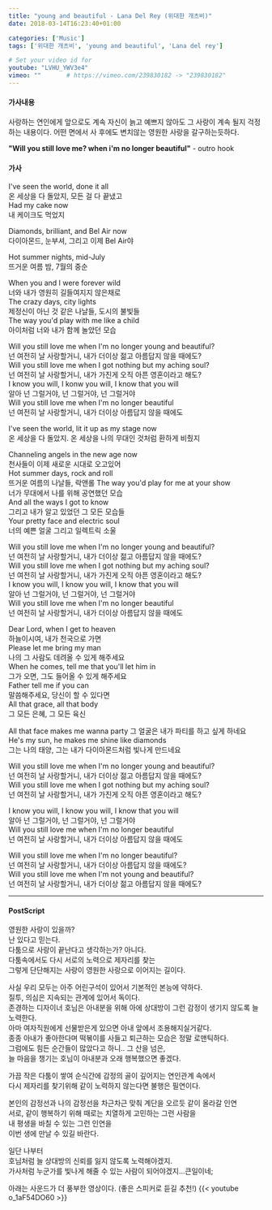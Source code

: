 ```yaml
---
title: "young and beautiful - Lana Del Rey (위대한 개츠비)"
date: 2018-03-14T16:23:40+01:00

categories: ['Music']
tags: ['위대한 개츠비', 'young and beautiful', 'Lana del rey']

# Set your video id for
youtube: "LVHU_YWV3e4"
vimeo: ""       # https://vimeo.com/239830182 -> "239830182"
---
```


#### 가사내용

사랑하는 연인에게 앞으로도 계속 자신이 늙고 예쁘지 않아도 그 사랑이 계속 될지 걱정하는 내용이다. 어떤 면에서 사 후에도 변치않는 영원한 사랑을 갈구하는듯하다.

**"Will you still love me? when i'm no longer beautiful"** - outro hook

#### 가사
I've seen the world, done it all  
온 세상을 다 돌았지, 모든 걸 다 끝냈고  
Had my cake now  
내 케이크도 먹었지

Diamonds, brilliant, and Bel Air now  
다이아몬드, 눈부셔, 그리고 이제 Bel Air야  

Hot summer nights, mid-July  
뜨거운 여름 밤, 7월의 중순  

When you and I were forever wild  
너와 내가 영원히 길들여지지 않은채로  
The crazy days, city lights  
제정신이 아닌 것 같은 나날들, 도시의 불빛들  
The way you'd play with me like a child  
아이처럼 너와 내가 함께 놀았던 모습  

Will you still love me when I'm no longer young and beautiful?  
넌 여전히 날 사랑할거니, 내가 더이상 젊고 아름답지 않을 때에도?  
Will you still love me when I got nothing but my aching soul?  
넌 여전히 날 사랑할거니, 내가 가진게 오직 아픈 영혼이라고 해도?  
I know you will, I konw you will, I know that you will  
알아 넌 그럴거야, 넌 그럴거야, 넌 그럴거야  
Will you still love me when I'm no longer beautiful  
넌 여전히 날 사랑할거니, 내가 더이상 아름답지 않을 때에도  


I've seen the world, lit it up as my stage now  
온 세상을 다 돌았지. 온 세상을 나의 무대인 것처럼 환하게 비췄지  

Channeling angels in the new age now  
천사들이 이제 새로운 시대로 오고있어  
Hot summer days, rock and roll  
뜨거운 여름의 나날들, 락앤롤
The way you'd play for me at your show  
너가 무대에서 나를 위해 공연했던 모습  
And all the ways I got to know  
그리고 내가 알고 있었던 그 모든 모습들  
Your pretty face and electric soul  
너의 예쁜 얼굴 그리고 일렉트릭 소울  

Will you still love me when I'm no longer young and beautiful?  
넌 여전히 날 사랑할거니, 내가 더이상 젊고 아름답지 않을 때에도?  
Will you still love me when I got nothing but my aching soul?  
넌 여전히 날 사랑할거니, 내가 가진게 오직 아픈 영혼이라고 해도?  
I know you will, I know you will, I know that you will  
알아 넌 그럴거야, 넌 그럴거야, 넌 그럴거야  
Will you still love me when I'm no longer beautiful  
넌 여전히 날 사랑할거니, 내가 더이상 아름답지 않을 때에도  


Dear Lord, when I get to heaven  
하늘이시여, 내가 천국으로 가면  
Please let me bring my man  
나의 그 사람도 데려올 수 있게 해주세요  
When he comes, tell me that you'll let him in  
그가 오면, 그도 들어올 수 있게 해주세요  
Father tell me if you can  
말씀해주세요, 당신이 할 수 있다면  
All that grace, all that body  
그 모든 은혜, 그 모든 육신

All that face makes me wanna party
그 얼굴은 내가 파티를 하고 싶게 하네요  
He's my sun, he makes me shine like diamonds  
그는 나의 태양, 그는 내가 다이아몬드처럼 빛나게 만드네요  

Will you still love me when I'm no longer young and beautiful?  
넌 여전히 날 사랑할거니, 내가 더이상 젊고 아름답지 않을 때에도?  
Will you still love me when I got nothing but my aching soul?  
넌 여전히 날 사랑할거니, 내가 가진게 오직 아픈 영혼이라고 해도?  

I know you will, I know you will, I know that you will  
알아 넌 그럴거야, 넌 그럴거야, 넌 그럴거야  
Will you still love me when I'm no longer beautiful  
넌 여전히 날 사랑할거니, 내가 더이상 아름답지 않을 때에도  

Will you still love me when I'm no longer beautiful?  
넌 여전히 날 사랑할거니, 내가 더이상 아름답지 않을 때에도?  
Will you still love me when I'm not young and beautiful?  
넌 여전히 날 사랑할거니, 내가 더이상 젊고 아름답지 않을 때에도?  

---
#### PostScript

영원한 사랑이 있을까?  
난 있다고 믿는다.  
다툼으로 사랑이 끝난다고 생각하는가? 아니다.  
다툼속에서도 다시 서로의 노력으로 제자리를 찾는    
그렇게 단단해지는 사랑이 영원한 사랑으로 이어지는 길이다.

사실 우리 모두는 아주 어린구석이 있어서 기본적인 본능에 약하다.  
질투, 의심은 지속되는 관계에 있어서 독이다.  
존경하는 디자이너 호님은 아내분을 위해 아에 상대방이 그런 감정이 생기지 않도록 늘 노력한다.  
아마 여자직원에게 선물받은게 있으면 아내 앞에서 조용해지실거같다.  
종종 아내가 좋아한다며 떡볶이를 사들고 퇴근하는 모습은 정말 로맨틱하다.  
그럼에도 힘든 순간들이 많았다고 하니.. 그 산을 넘은,   
늘 마음을 챙기는 호님이 아내분과 오래 행복했으면 좋겠다.  

가끔 작은 다툼이 쌓여 순식간에 감정의 골이 깊어지는 연인관계 속에서  
다시 제자리를 찾기위해 같이 노력하지 않는다면 불행은 필연이다.  

본인의 감정선과 나의 감정선을 차근차근 맞춰 계단을 오르듯 같이 올라갈 인연  
서로, 같이 행복하기 위해 때로는 치열하게 고민하는 그런 사람을  
내 평생을 바칠 수 있는 그런 인연을  
이번 생에 만날 수 있길 바란다.  

일단 나부터  
호님처럼 늘 상대방의 신뢰를 잃지 않도록 노력해야겠지.  
가사처럼 누군가를 빛나게 해줄 수 있는 사람이 되어야겠지...큰일이네;

아래는 사운드가 더 풍부한 영상이다.
(좋은 스피커로 듣길 추천!)
{{< youtube o_1aF54DO60 >}}
